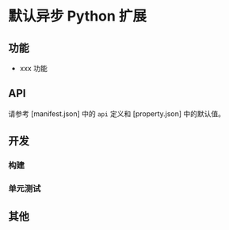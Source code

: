 # 默认异步 Python 扩展

<!-- extension的简要介绍 -->

## 功能

<!-- 主要功能介绍 -->

- xxx 功能

## API

请参考 [manifest.json] 中的 `api` 定义和 [property.json] 中的默认值。

<!-- 如需额外介绍，可参考 API.md -->

## 开发

### 构建

<!-- 构建依赖和步骤 -->

### 单元测试

<!-- 如何对extension进行单元测试 -->

## 其他

<!-- 其他相关信息 -->
